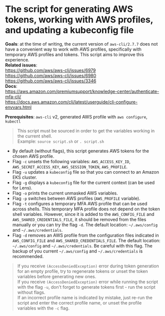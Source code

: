 # The script for generating AWS tokens, working with AWS profiles, and updating a kubeconfig file

**Goals**: at the time of writing, the current version of `aws-cli/2.7.7` does not have a convenient way to work with AWS profiles, specifically with temporary AWS profiles and tokens. This script aims to improve this experience.<br>
**Related issues**:<br>
https://github.com/aws/aws-cli/issues/6979<br>
https://github.com/aws/aws-cli/issues/6980<br>
https://github.com/aws/aws-cli/issues/3346<br>
**Docs**:<br>
https://aws.amazon.com/premiumsupport/knowledge-center/authenticate-mfa-cli/<br>
https://docs.aws.amazon.com/cli/latest/userguide/cli-configure-envvars.html<br>

**Prerequisites**: `aws-cli` v2, generated AWS profile with `aws configure`, `kubectl`<br>

> This script must be sourced in order to get the variables working in the current shell.<br>
Example: `source script.sh` or `. script.sh`<br>

* By default (without flags), this script generates AWS tokens for the chosen AWS profile.<br>
* Flag `-c` unsets the following variables: `AWS_ACCESS_KEY_ID`, `AWS_SECRET_ACCESS_KEY`, `AWS_SESSION_TOKEN`, `AWS_PROFILE`.<br>
* Flag `-u` updates a `kubeconfig` file so that you can connect to an Amazon EKS cluster.<br>
* Flag `-g` displays a `kubeconfig` file for the current context (can be used for Lens).<br>
* Flag `-o` prints the current unmasked AWS variables.<br>
* Flag `-p` switches between AWS profiles (`AWS_PROFILE` variable).<br>
* Flag `-t` configures a temporary MFA AWS profile that can be used across shells. This temporary MFA profile does not depend on the token shell variables. However, since it is added to the `AWS_CONFIG_FILE` and `AWS_SHARED_CREDENTIALS_FILE`, it should be removed from the files manually or you can try the flag `-d`. The default location: `~/.aws/config` and `~/.aws/credentials`.<br>
* Flag `-d` removes an AWS profile from the configuration files indicated in `AWS_CONFIG_FILE` and `AWS_SHARED_CREDENTIALS_FILE`. The default location: `~/.aws/config` and `~/.aws/credentials`. Be careful with this flag. The backup of you current `~/.aws/config` and `~/.aws/credentials` is recommended.

> If you receive `(AccessDeniedException)` error during token generation for an empty profile, try to regenerate tokens or unset the token variables before generating new ones.<br>
If you receive `(AccessDeniedException)` error while running the script with the flag `-u`, don't forget to generate tokens first - run the script without flags.<br>
If an incorrect profile name is indicated by mistake, just re-run the script and enter the correct profile name, or unset the profile variables with the `-c` flag.
